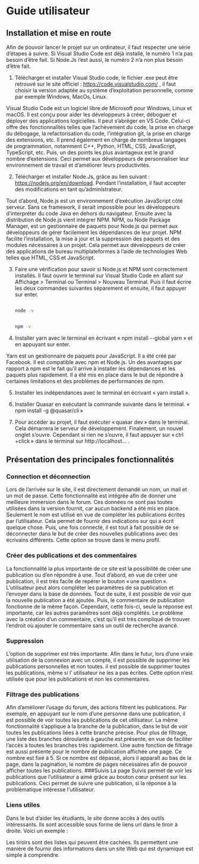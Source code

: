 # Guide utilisateur
## Installation et mise en route

Afin de pouvoir lancer le projet sur un ordinateur, il faut respecter une série d’étapes à suivre. Si Visual Studio Code est déjà installé, le numéro 1 n’a pas besoin d’être fait. Si Node.Js l’est aussi, le numéro 2 n’a non plus besoin d’être fait.

1.	Télécharger et installer Visual Studio code, le fichier .exe peut être retrouvé sur le site officiel : https://code.visualstudio.com/ , il faut choisir la version adaptée au système d’exploitation personnelle, comme par exemple Windows, MacOs, Linux.

Visual Studio Code est un logiciel libre de Microsoft pour Windows, Linux et macOS. Il est conçu pour aider les développeurs à créer, déboguer et déployer des applications logicielles. Il peut s’abréger en VS Code. Celui-ci offre des fonctionnalités telles que l’achèvement du code, la prise en charge du débogage, la refactorisation du code, l’intégration git, la prise en charge des extensions, etc. Il prend également en charge de nombreux langages de programmation, notamment C++, Python, HTML, CSS, JavaScript, TypeScript, etc. Puis, un des points les plus avantageux est le grand nombre d’extensions. Ceci permet aux développeurs de personnaliser leur environnement de travail et d’améliorer leurs productivités.

2.	Télécharger et installer Node.Js, grâce au lien suivant : https://nodejs.org/en/download.
Pendant l’installation, il faut accepter des modifications en tant qu’administrateur.

Tout d’abord, Node.js est un environnement d’exécution JavaScript côté serveur. Sans ce framework, il serait impossible pour les développeurs d’interpréter du code Java en dehors du navigateur. Ensuite avec la distribution de Node.js vient intégrer NPM. NPM, ou Node Package Manager, est un gestionnaire de paquets pour Node.js qui permet aux développeurs de gérer facilement les dépendances de leur projet. NPM facilite l’installation, la mise à jour et la suppression des paquets et des modules nécessaires à un projet. Cela permet aux développeurs de créer des applications de bureau multiplateformes à l’aide de technologies Web telles que HTML, CSS et JavaScript.

3.	Faire une vérification pour savoir si Node.js et NPM sont correctement installés. Il faut ouvrir le terminal sur Visual Studio Code en allant sur Affichage > Terminal ou Terminal > Nouveau Terminal. Puis il faut écrire les deux commandes suivantes séparement et ensuite, il faut appuyer sur enter. 
	```bash

	node -v

	```
	```bash

	npm -v

	```


4.	Installer yarn avec le terminal en écrivant « npm install --global yarn » et en appuyant sur enter.

Yarn est un gestionnaire de paquets pour JavaScript. Il a été créé par Facebook. Il est compatible avec npm et Node.js. Un des avantages par rapport à npm est le fait qu’il arrive à installer les dépendances et les paquets plus rapidement. Il a été mis en place dans le but de répondre à certaines limitations et des problèmes de performances de npm.


5.	Installer les indépendances avec le terminal en écrivant « yarn install ».


6.	Installer Quasar en exécutant la commande suivante dans le terminal. « npm install -g @quasar/cli »


7.	Pour accéder au projet, il faut exécuter « quasar dev » dans le terminal. Cela démarrera le serveur de développement. Finalement, un nouvel onglet s’ouvre. Cependant si rien ne s’ouvre, il faut appuyer sur « ctrl +click » dans le terminal sur http://localhost... .

## Présentation des principales fonctionnalités 
### Connection et déconnection
Lors de l’arrivée sur le site, il est directement demandé un nom, un mail et un mot de passe. Cette fonctionnalité est intégrée afin de donner une meilleure immersion dans le forum. Ces données ne sont pas toutes utilisées dans la version fournit, car aucun backend a été mis en place. Seulement le nom est utilisé en vue de compléter les publications écrites par l’utilisateur. Cela permet de fournir des indications sur qui a écrit quelque chose. Puis, une fois connecté, il est tout à fait possible de se déconnecter dans le but de créer des nouvelles publications avec des écrivains différents. Cette option se trouve dans le menu profil.
### Créer des publications et des commentaires
La fonctionnalité la plus importante de ce site est la possibilité de créer une publication ou d’en répondre à une. Tout d’abord, en vue de créer une publication, il est très facile de repérer le bouton « une question ». L’utilisateur peut alors compléter les paramètres de sa publication et l’envoyer dans la base de données. Tout de suite, il est possible de voir que la nouvelle publication a été ajoutée. Puis, le commentaire de publication fonctionne de la même façon. Cependant, cette fois-ci, seule la réponse est importante, car les autres paramètres sont déjà complétés. Le problème avec la création d’un commentaire, c’est qu’il est très compliqué de trouver l’endroit où ajouter le commentaire sans un outil de recherche avancé.
### Suppression
L’option de supprimer est très importante. Afin dans le futur, lors d’une vraie utilisation de la connexion avec un compte, il est possible de supprimer les publications personnelles et non toutes. il est possible de supprimer toutes les publications, même si l’ utilisateur ne les a pas écrites. Cette option n’est utilisée que pour les publications et non les commentaires. 
### Filtrage des publications
Afin d’améliorer l’usage du forum, des actions filtrent les publications. Par exemple, en appuyant sur le nom d’une personne dans une publication, il est possible de voir toutes les publications de cet utilisateur. La même fonctionnalité s’applique à la branche de la publication, dans le but de voir toutes les publications liées à cette branche précise. Pour plus de filtrage, une liste des branches déroulante à gauche est présente, en vue de faciliter l’accès à toutes les branches très rapidement. Une autre fonction de filtrage est aussi présente pour le nombre de publication affichée une page. Ce nombre est fixé à 5. Si ce nombre est dépassé, alors il apparaît au bas de la page, dans la pagination, le nombre de pages nécessaires afin de pouvoir afficher toutes les publications.
###Suivis
La page Suivis permet de voir les publications que l’utilisateur a aimé grâce au bouton cœur présent sur les publications. Ceci permet de suivre une publication, si la réponse à la problématique intéresse l'utilisateur.
### Liens utiles 
Dans le but d’aider les étudiants, le site donne accès à des outils intéressants. Ils sont accessible sous forme de liens url dans le tiroir à droite. Voici un exemple :
 
Les tiroirs sont des listes qui peuvent être cachées. Ils permettent une manière de fournir des informations dans un site Web qui est dynamique est simple à comprendre.  
	


	
